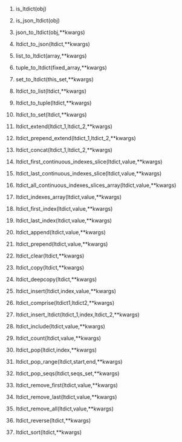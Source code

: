 
 1. is_ltdict(obj)  
 
 2. is_json_ltdict(obj)  
 
 3. json_to_ltdict(obj,**kwargs)  

 4. ltdict_to_json(ltdict,**kwargs)  

 5. list_to_ltdict(array,**kwargs)  

 6. tuple_to_ltdict(fixed_array,**kwargs)  

 7. set_to_ltdict(this_set,**kwargs)  

 8. ltdict_to_list(ltdict,**kwargs)  

 9. ltdict_to_tuple(ltdict,**kwargs)  

 10. ltdict_to_set(ltdict,**kwargs)  

 11. ltdict_extend(ltdict_1,ltdict_2,**kwargs)  

 12. ltdict_prepend_extend(ltdict_1,ltdict_2,**kwargs)  

 13. ltdict_concat(ltdict_1,ltdict_2,**kwargs)  

 14. ltdict_first_continuous_indexes_slice(ltdict,value,**kwargs)  

 15. ltdict_last_continuous_indexes_slice(ltdict,value,**kwargs)  

 16. ltdict_all_continuous_indexes_slices_array(ltdict,value,**kwargs)  

 17. ltdict_indexes_array(ltdict,value,**kwargs)  

 18. ltdict_first_index(ltdict,value,**kwargs)  

 19. ltdict_last_index(ltdict,value,**kwargs)  


 20. ltdict_append(ltdict,value,**kwargs)  

 21. ltdict_prepend(ltdict,value,**kwargs)  

 22. ltdict_clear(ltdict,**kwargs)  

 23. ltdict_copy(ltdict,**kwargs)  

 24. ltdict_deepcopy(ltdict,**kwargs)  

 25. ltdict_insert(ltdict,index,value,**kwargs)  

 26. ltdict_comprise(ltdict1,ltdict2,**kwargs) 

 27. ltdict_insert_ltdict(ltdict_1,index,ltdict_2,**kwargs)  

 28. ltdict_include(ltdict,value,**kwargs)  

 29. ltdict_count(ltdict,value,**kwargs)  

 30. ltdict_pop(ltdict,index,**kwargs)  

 31. ltdict_pop_range(ltdict,start,end,**kwargs)  

 32. ltdict_pop_seqs(ltdict,seqs_set,**kwargs)  

 33. ltdict_remove_first(ltdict,value,**kwargs)  

 34. ltdict_remove_last(ltdict,value,**kwargs)  

 35. ltdict_remove_all(ltdict,value,**kwargs)  

 36. ltdict_reverse(ltdict,**kwargs)  

 37. ltdict_sort(ltdict,**kwargs)  

  
